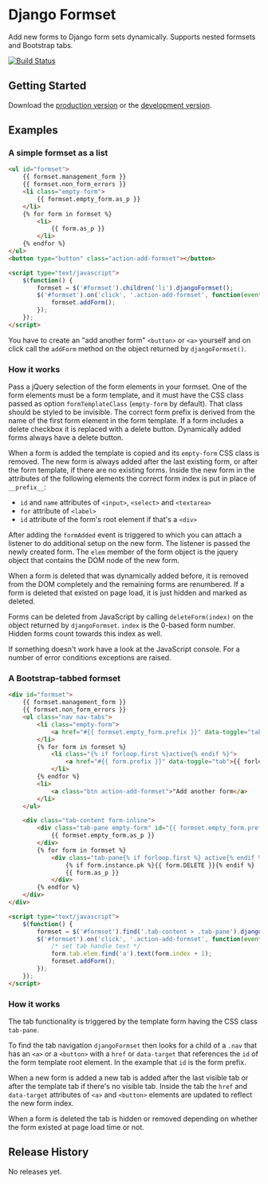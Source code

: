 # Django Formset

Add new forms to Django form sets dynamically. Supports nested formsets and Bootstrap tabs.

[![Build Status](https://travis-ci.org/mbertheau/jquery.django-formset.png?branch=master)](https://travis-ci.org/mbertheau/jquery.django-formset)

## Getting Started
Download the [production version][min] or the [development version][max].

[min]: https://raw.github.com/mbertheau/jquery.django-formset/master/dist/django-formset.min.js
[max]: https://raw.github.com/mbertheau/jquery.django-formset/master/dist/django-formset.js

## Examples

### A simple formset as a list

```html
<ul id="formset">
    {{ formset.management_form }}
    {{ formset.non_form_errors }}
    <li class="empty-form">
        {{ formset.empty_form.as_p }}
    </li>
    {% for form in formset %}
        <li>
            {{ form.as_p }}
        </li>
    {% endfor %}
</ul>
<button type="button" class="action-add-formset"></button>

<script type="text/javascript">
    $(function() {
        formset = $('#formset').children('li').djangoFormset();
        $('#formset').on('click', '.action-add-formset', function(event) {
            formset.addForm();
        });
    });
</script>
```

You have to create an "add another form" `<button>` or `<a>` yourself and on click call the
`addForm` method on the object returned by `djangoFormset()`.

### How it works

Pass a jQuery selection of the form elements in your formset. One of the form elements must be a
form template, and it must have the CSS class passed as option `formTemplateClass` (`empty-form` by
default). That class should be styled to be invisible. The correct form prefix is derived from the
name of the first form element in the form template. If a form includes a delete checkbox it is
replaced with a delete button. Dynamically added forms always have a delete button.

When a form is added the template is copied and its `empty-form` CSS class is removed. The new form
is always added after the last existing form, or after the form template, if there are no existing
forms. Inside the new form in the attributes of the following elements the correct form index is
put in place of `__prefix__`:

* `id` and `name` attributes of `<input>`, `<select>` and `<textarea>`
* `for` attribute of `<label>`
* `id` attribute of the form's root element if that's a `<div>`

After adding the `formAdded` event is triggered to which you can attach a listener to do additional
setup on the new form. The listener is passed the newly created form. The `elem` member of the form
object is the jquery object that contains the DOM node of the new form.

When a form is deleted that was dynamically added before, it is removed from the DOM completely and
the remaining forms are renumbered. If a form is deleted that existed on page load, it is just
hidden and marked as deleted.

Forms can be deleted from JavaScript by calling `deleteForm(index)` on the object returned by
`djangoFormset`. `index` is the 0-based form number. Hidden forms count towards this index as well.

If something doesn't work have a look at the JavaScript console. For a number of error conditions
exceptions are raised.

### A Bootstrap-tabbed formset

```html
<div id="formset">
    {{ formset.management_form }}
    {{ formset.non_form_errors }}
    <ul class="nav nav-tabs">
        <li class="empty-form">
            <a href="#{{ formset.empty_form.prefix }}" data-toggle="tab">New tab</a>
        </li>
        {% for form in formset %}
            <li class="{% if forloop.first %}active{% endif %}">
                <a href="#{{ form.prefix }}" data-toggle="tab">{{ forloop.counter }}</a>
            </li>
        {% endfor %}
        <li>
            <a class="btn action-add-formset">"Add another form</a>
        </li>
    </ul>

    <div class="tab-content form-inline">
        <div class="tab-pane empty-form" id="{{ formset.empty_form.prefix }}">
            {{ formset.empty_form.as_p }}
        </div>
        {% for form in formset %}
            <div class="tab-pane{% if forloop.first %} active{% endif %}" id="{{ form.prefix }}">
                {% if form.instance.pk %}{{ form.DELETE }}{% endif %}
                {{ form.as_p }}
            </div>
        {% endfor %}
    </div>
</div>

<script type="text/javascript">
    $(function() {
        formset = $('#formset').find('.tab-content > .tab-pane').djangoFormset();
        $('#formset').on('click', '.action-add-formset', function(event) {
            /* set tab handle text */
            form.tab.elem.find('a').text(form.index + 1);
            formset.addForm();
        });
    });
</script>
```

### How it works

The tab functionality is triggered by the template form having the CSS class `tab-pane`.

To find the tab navigation `djangoFormset` then looks for a child of a `.nav` that has an `<a>` or a
`<button>` with a `href` or `data-target` that references the `id` of the form template root
element.  In the example that `id` is the form prefix.

When a new form is added a new tab is added after the last visible tab or after the template tab if
there's no visible tab. Inside the tab the `href` and `data-target` attributes of `<a>` and
`<button>` elements are updated to reflect the new form index.

When a form is deleted the tab is hidden or removed depending on whether the form existed at page
load time or not.

## Release History

No releases yet.
